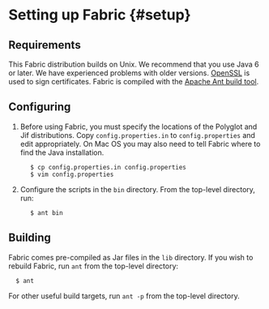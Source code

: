 Setting up Fabric {#setup}
=================

Requirements
------------
This Fabric distribution builds on Unix. We recommend that you use Java
6 or later. We have experienced problems with older versions.
[OpenSSL](http://www.openssl.org/) is used to sign certificates. Fabric
is compiled with the [Apache Ant build tool](http://ant.apache.org/).


Configuring
-----------
1. Before using Fabric, you must specify the locations of the Polyglot
   and Jif distributions. Copy `config.properties.in` to
   `config.properties` and edit appropriately. On Mac OS you may also
   need to tell Fabric where to find the Java installation.
~~~
      $ cp config.properties.in config.properties
      $ vim config.properties
~~~
2. Configure the scripts in the `bin` directory. From the top-level
   directory, run:
~~~
      $ ant bin
~~~

Building
--------
Fabric comes pre-compiled as Jar files in the `lib` directory. If you
wish to rebuild Fabric, run `ant` from the top-level directory:
~~~
  $ ant
~~~
For other useful build targets, run `ant -p` from the top-level directory.
